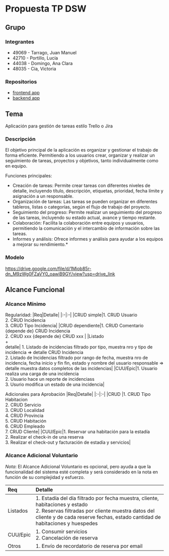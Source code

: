 # Propuesta TP DSW

## Grupo
### Integrantes

* 49069 - Tarrago, Juan Manuel
* 42710 - Portillo, Lucía
* 44038 - Domingo, Ana Clara
* 48035 - Cia, Victoria

### Repositorios
* [frontend app](https://github.com/juanma414/dswFrontend)
* [backend app](https://github.com/juanma414/dswBackend)

## Tema
Aplicación para gestión de tareas estilo Trello o Jira
### Descripción
El objetivo principal de la aplicación es organizar y gestionar el trabajo de forma eficiente. Permitiendo a los usuarios crear, organizar y realizar un seguimiento de tareas, proyectos y objetivos, tanto individualmente como en equipo.

Funciones principales:
* Creación de tareas: Permite crear tareas con diferentes niveles de detalle, incluyendo título, descripción, etiquetas, prioridad, fecha límite y asignación a un responsable.
* Organización de tareas: Las tareas se pueden organizar en diferentes tableros, listas o categorías, según el flujo de trabajo del proyecto.
* Seguimiento del progreso: Permite realizar un seguimiento del progreso de las tareas, incluyendo su estado actual, avance y tiempo restante.
* Colaboración: Facilita la colaboración entre equipos y usuarios, permitiendo la comunicación y el intercambio de información sobre las tareas.
* Informes y análisis: Ofrece informes y análisis para ayudar a los equipos a mejorar su rendimiento.*

### Modelo
https://drive.google.com/file/d/1Miob85r-dn_M9zWg0FZaVY0_oawiB9GY/view?usp=drive_link

## Alcance Funcional 

### Alcance Mínimo


Regularidad:
|Req|Detalle|
|:-|:-|
|CRUD simple|1. CRUD Usuario<br>2. CRUD Incidencia<br>3. CRUD Tipo Incidencia|
|CRUD dependiente|1. CRUD Comentario {depende de} CRUD Incidencia<br>2. CRUD xxx {depende de} CRUD xxx |
|Listado<br>+<br>detalle| 1. Listado de incidencias filtrado por tipo, muestra nro y tipo de incidencia => detalle CRUD Incidencia<br> 2. Listado de Incidencias filtrado por rango de fecha, muestra nro de incidencia, fecha inicio y fin fin, estado y nombre del usuario responsable => detalle muestra datos completos de las incidencias|
|CUU/Epic|1. Usuario realiza una carga de una incidencia<br>2. Usuario hace un reporte de incidenciass <br>3. Usurio modifica un estado de una incidencia|


Adicionales para Aprobación
|Req|Detalle|
|:-|:-|
|CRUD |1. CRUD Tipo Habitacion<br>2. CRUD Servicio<br>3. CRUD Localidad<br>4. CRUD Provincia<br>5. CRUD Habitación<br>6. CRUD Empleado<br>7. CRUD Cliente|
|CUU/Epic|1. Reservar una habitación para la estadía<br>2. Realizar el check-in de una reserva<br>3. Realizar el check-out y facturación de estadía y servicios|


### Alcance Adicional Voluntario

*Nota*: El Alcance Adicional Voluntario es opcional, pero ayuda a que la funcionalidad del sistema esté completa y será considerado en la nota en función de su complejidad y esfuerzo.

|Req|Detalle|
|:-|:-|
|Listados |1. Estadía del día filtrado por fecha muestra, cliente, habitaciones y estado <br>2. Reservas filtradas por cliente muestra datos del cliente y de cada reserve fechas, estado cantidad de habitaciones y huespedes|
|CUU/Epic|1. Consumir servicios<br>2. Cancelación de reserva|
|Otros|1. Envío de recordatorio de reserva por email|

